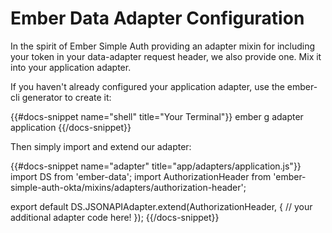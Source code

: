 # Ember Data Adapter Configuration

In the spirit of Ember Simple Auth providing an adapter mixin for
including your token in your data-adapter request header, we also
provide one.  Mix it into your application adapter.

If you haven't already configured your application adapter, use
the ember-cli generator to create it:

{{#docs-snippet name="shell" title="Your Terminal"}}
  ember g adapter application
{{/docs-snippet}}

Then simply import and extend our adapter:

{{#docs-snippet name="adapter" title="app/adapters/application.js"}}
  import DS from 'ember-data';
  import AuthorizationHeader from 'ember-simple-auth-okta/mixins/adapters/authorization-header';
  
  export default DS.JSONAPIAdapter.extend(AuthorizationHeader, {
    // your additional adapter code here!
  });
{{/docs-snippet}}
